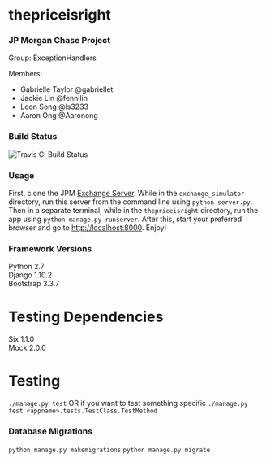 # thepriceisright   

### JP Morgan Chase Project  
Group: ExceptionHandlers  
  
Members: 
* Gabrielle Taylor @gabriellet  
* Jackie Lin @fennilin  
* Leon Song @ls3233  
* Aaron Ong @Aaronong    

### Build Status     
![Travis CI Build Status](https://travis-ci.org/gabriellet/thepriceisright.svg?branch=master)    

### Usage
First, clone the JPM [Exchange Server](https://github.com/gabriellet/exchange_simulator). While in the `exchange_simulator` directory, run this server from the command line using `python server.py`. Then in a separate terminal, while in the `thepriceisright` directory, run the app using `python manage.py runserver`. After this, start your preferred browser and go to [http://localhost:8000](http://localhost:8000). Enjoy!

### Framework Versions
Python 2.7  
Django 1.10.2  
Bootstrap 3.3.7  

# Testing Dependencies
Six 1.1.0   
Mock 2.0.0   

# Testing
`./manage.py test`
OR if you want to test something specific
`./manage.py test <appname>.tests.TestClass.TestMethod`

### Database Migrations
`python manage.py makemigrations`
`python manage.py migrate`

